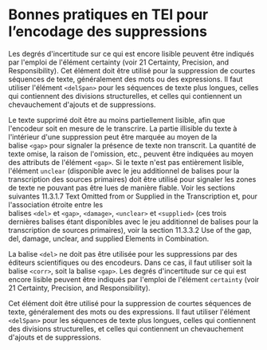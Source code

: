 # Bonnes pratiques en TEI pour l’encodage des suppressions

Les degrés d'incertitude sur ce qui est encore lisible peuvent être indiqués par l'emploi de l'élément certainty (voir 21 Certainty, Precision, and Responsibility).
Cet élément doit être utilisé pour la suppression de courtes séquences de texte, généralement des mots ou des expressions. Il faut utiliser l'élément `<delSpan>` pour les séquences de texte plus longues, celles qui contiennent des divisions structurelles, et celles qui contiennent un chevauchement d'ajouts et de suppressions.

Le texte supprimé doit être au moins partiellement lisible, afin que l'encodeur soit en mesure de le transcrire. La partie illisible du texte à l'intérieur d'une suppression peut être marquée au moyen de la balise `<gap>` pour signaler la présence de texte non transcrit. La quantité de texte omise, la raison de l'omission, etc., peuvent être indiquées au moyen des attributs de l'élément `<gap>`. Si le texte n'est pas entièrement lisible, l'élément `unclear` (disponible avec le jeu additionnel de balises pour la transcription des sources primaires) doit être utilisé pour signaler les zones de texte ne pouvant pas être lues de manière fiable. Voir les sections suivantes 11.3.1.7 Text Omitted from or Supplied in the Transcription et, pour l'association étroite entre les balises `<del>` et `<gap>`, `<damage>`, `<unclear>` et `<supplied>` (ces trois dernières balises étant disponibles avec le jeu additionnel de balises pour la transcription de sources primaires), voir la section 11.3.3.2 Use of the gap, del, damage, unclear, and supplied Elements in Combination.

La balise `<del>` ne doit pas être utilisée pour les suppressions par des éditeurs scientifiques ou des encodeurs. Dans ce cas, il faut utiliser soit la balise `<corr>`, soit la balise `<gap>`. Les degrés d'incertitude sur ce qui est encore lisible peuvent être indiqués par l'emploi de l'élément `certainty` (voir 21 Certainty, Precision, and Responsibility).

Cet élément doit être utilisé pour la suppression de courtes séquences de texte, généralement des mots ou des expressions. Il faut utiliser l'élément `<delSpan>` pour les séquences de texte plus longues, celles qui contiennent des divisions structurelles, et celles qui contiennent un chevauchement d'ajouts et de suppressions.

